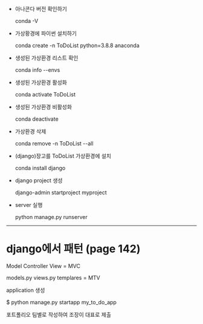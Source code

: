 * 아나콘다 버전 확인하기

  conda -V

* 가상황경에 파이썬 설치하기

  conda create -n ToDoList python=3.8.8 anaconda

* 생성된 가상환경 리스트 확인

  conda info --envs

* 생성된 가상환경 활성화

  conda activate ToDoList

* 생성된 가상환경 비활성화

  conda deactivate

* 가상환경 삭제

  conda remove -n ToDoList --all

* (django)장고를 ToDoList 가상환경에 설치

  conda install django

* django project 생성

  django-admin startproject myproject

* server 실행

  python manage.py runserver

___

# django에서 패턴 (page 142)

Model           Controller      View = MVC

models.py    views.py        templares = MTV



application 생성

$ python manage.py startapp my_to_do_app





포트폴리오 팀별로 작성하여 조장이 대표로 제출